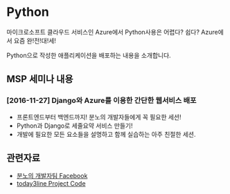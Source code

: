 # Python
마이크로소프트 클라우드 서비스인 Azure에서 Python사용은 어렵다? 쉽다? Azure에서 요즘 완!전!대!세!

Python으로 작성한 애플리케이션을 배포하는 내용을 소개합니다.

## MSP 세미나 내용
### [2016-11-27] Django와 Azure를 이용한 간단한 웹서비스 배포
 - 프론트엔드부터 백엔드까지! 분노의 개발자들에게 꼭 필요한 세션!
 - Python과 Django로 세줄요약 서비스 만들기!
 - 개발에 필요한 모든 요소들을 설명하고 함께 실습하는 아주 친절한 세션.

## 관련자료 
* [분노의 개발자팀 Facebook](https://www.facebook.com/mspdjango2016/)
* [today3line Project Code](https://github.com/juice500ml/today3line)
